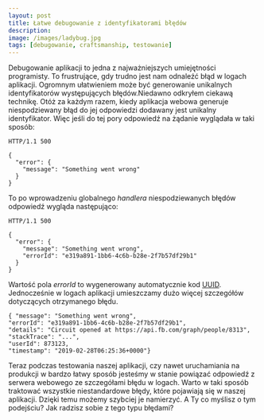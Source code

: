 ```yaml
---
layout: post
title: Łatwe debugowanie z identyfikatorami błędów
description: 
image: /images/ladybug.jpg
tags: [debugowanie, craftsmanship, testowanie]
---
```


Debugowanie aplikacji to jedna z najważniejszych umiejętności programisty. To frustrujące, gdy trudno jest nam odnaleźć błąd w logach aplikacji. Ogromnym ułatwieniem może być generowanie unikalnych identyfikatorów występujących błędów.Niedawno odkryłem ciekawą technikę. Otóż za każdym razem, kiedy aplikacja webowa generuje niespodziewany błąd do jej odpowiedzi dodawany jest unikalny identyfikator. Więc jeśli do tej pory odpowiedź na żądanie wyglądała w taki sposób:

    HTTP/1.1 500
    
    {
      "error": {
        "message": "Something went wrong"
      }
    }

To po wprowadzeniu globalnego _handlera_ niespodziewanych błędów odpowiedź wygląda następująco:

    HTTP/1.1 500
    
    {
      "error": {
        "message": "Something went wrong",
        "errorId": "e319a891-1bb6-4c6b-b28e-2f7b57df29b1"
      }
    }

Wartość pola _errorId_ to wygenerowany automatycznie kod [UUID](https://en.wikipedia.org/wiki/Universally_unique_identifier). Jednocześnie w logach aplikacji umieszczamy dużo więcej szczegółów dotyczących otrzymanego błędu.

    { "message": "Something went wrong", 
    "errorId": "e319a891-1bb6-4c6b-b28e-2f7b57df29b1", 
    "details": "Circuit opened at https://api.fb.com/graph/people/8313",
    "stackTrace": "...", 
    "userId": 873123, 
    "timestamp": "2019-02-28T06:25:36+0000"}

Teraz podczas testowania naszej aplikacji, czy nawet uruchamiania na produkcji w bardzo łatwy sposób jesteśmy w stanie powiązać odpowiedź z serwera webowego ze szczegółami błędu w logach. Warto w taki sposób traktować wszystkie niestandardowe błędy, które pojawiają się w naszej aplikacji. Dzięki temu możemy szybciej je namierzyć. A Ty co myślisz o tym podejściu? Jak radzisz sobie z tego typu błędami?
